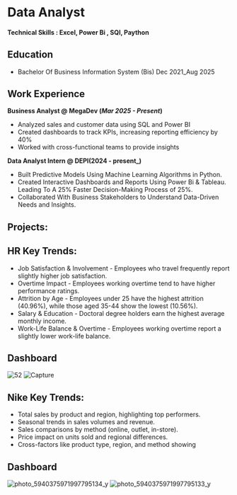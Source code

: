 # Data Analyst

#### Technical Skills : Excel, Power Bi , SQl, Paython

## Education
- Bachelor Of Business Information System (Bis)    Dec 2021_Aug 2025
## Work Experience
**Business Analyst @ MegaDev (_Mar 2025 - Present_)**
-  Analyzed sales and customer data using SQL and Power BI  
- Created dashboards to track KPIs, increasing reporting efficiency by 40%  
- Worked with cross-functional teams to provide insights


**Data Analyst Intern @ DEPI(2024 - present_)**
- Built Predictive Models Using Machine Learning Algorithms in Python.
- Created Interactive Dashboards and Reports Using Power Bi & Tableau. Leading To A 25% Faster Decision-Making Process of 25%.
- Collaborated With Business Stakeholders to Understand Data-Driven Needs and Insights.
## Projects:
## HR Key Trends:
- Job Satisfaction & Involvement - Employees who travel frequently report slightly higher job satisfaction.
- Overtime Impact - Employees working overtime tend to have higher performance ratings.
-  Attrition by Age - Employees under 25 have the highest attrition (40.96%), while those aged 35-44 show the lowest (10.56%).
-  Salary & Education - Doctoral degree holders earn the highest average monthly income.
-  Work-Life Balance & Overtime - Employees working overtime report a slightly lower work-life balance.
## Dashboard
![52](https://github.com/user-attachments/assets/41d8d40e-def6-4fcb-af16-ab8b7fc19260)
![Capture](https://github.com/user-attachments/assets/8fd4b4b9-dbc7-4e71-ac3c-f45475c55660)



## Nike Key Trends:
- Total sales by product and region, highlighting top performers. 
- Seasonal trends in sales volumes and revenue.
-  Sales comparisons by method (online, outlet, in-store). 
- Price impact on units sold and regional differences. 
- Cross-factors like product type, region, and method showing
## Dashboard

![photo_5940375971997795134_y](https://github.com/user-attachments/assets/1ba77fa4-bf04-4cb0-8a83-375cfd69cfef)
![photo_5940375971997795133_y](https://github.com/user-attachments/assets/adba4003-9fdd-4db3-8885-e87e5d9416d7)

